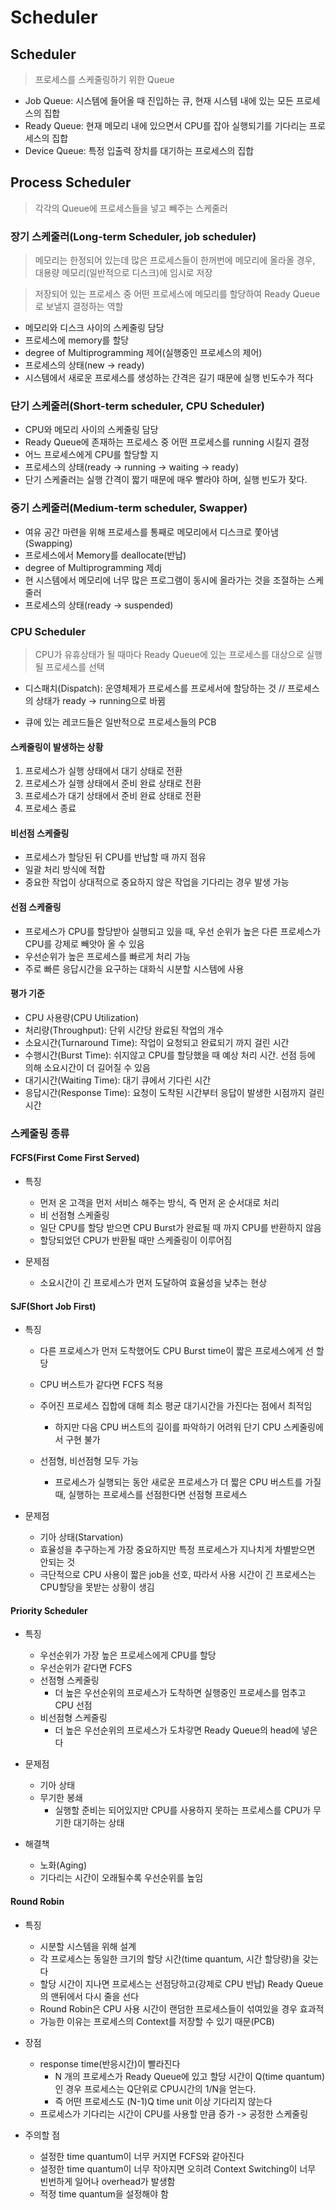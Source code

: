 Scheduler
==========

## Scheduler

> 프로세스를 스케줄링하기 위한 Queue

* Job Queue: 시스템에 들어올 때 진입하는 큐, 현재 시스템 내에 있는 모든 프로세스의 집합
* Ready Queue: 현재 메모리 내에 있으면서 CPU를 잡아 실행되기를 기다리는 프로세스의 집합
* Device Queue: 특정 입출력 장치를 대기하는 프로세스의 집합

## Process Scheduler

> 각각의 Queue에 프로세스들을 넣고 빼주는 스케줄러

### 장기 스케줄러(Long-term Scheduler, job scheduler)

> 메모리는 한정되어 있는데 많은 프로세스들이 한꺼번에 메모리에 올라올 경우, 대용량 메모리(일반적으로 디스크)에 임시로 저장

> 저장되어 있는 프로세스 중 어떤 프로세스에 메모리를 할당하여 Ready Queue로 보낼지 결정하는 역할

* 메모리와 디스크 사이의 스케줄링 담당
* 프로세스에 memory를 할당
* degree of Multiprogramming 제어(실행중인 프로세스의 제어)
* 프로세스의 상태(new -> ready)
* 시스템에서 새로운 프로세스를 생성하는 간격은 길기 때문에 실행 빈도수가 적다


### 단기 스케줄러(Short-term scheduler, CPU Scheduler)

* CPU와 메모리 사이의 스케줄링 담당
* Ready Queue에 존재하는 프로세스 중 어떤 프로세스를 running 시킬지 결정
* 어느 프로세스에게 CPU를 할당할 지
* 프로세스의 상태(ready -> running -> waiting -> ready)
* 단기 스케줄러는 실행 간격이 짧기 때문에 매우 빨라야 하며, 실행 빈도가 잦다.

### 중기 스케줄러(Medium-term scheduler, Swapper)

* 여유 공간 마련을 위해 프로세스를 통째로 메모리에서 디스크로 쫓아냄(Swapping)
* 프로세스에서 Memory를 deallocate(반납)
* degree of Multiprogramming 제dj
* 현 시스템에서 메모리에 너무 많은 프로그램이 동시에 올라가는 것을 조절하는 스케줄러
* 프로세스의 상태(ready -> suspended)


### CPU Scheduler

> CPU가 유휴상태가 될 때마다 Ready Queue에 있는 프로세스를 대상으로 실행될 프로세스를 선택

* 디스패치(Dispatch): 운영체제가 프로세스를 프로세서에 할당하는 것 // 프로세스의 상태가 ready -> running으로 바뀜

* 큐에 있는 레코드들은 일반적으로 프로세스들의 PCB

#### 스케줄링이 발생하는 상황

1. 프로세스가 실행 상태에서 대기 상태로 전환
2. 프로세스가 실행 상태에서 준비 완료 상태로 전환
3. 프로세스가 대기 상태에서 준비 완료 상태로 전환
4. 프로세스 종료

#### 비선점 스케줄링

* 프로세스가 할당된 뒤 CPU를 반납할 때 까지 점유
* 일괄 처리 방식에 적합
* 중요한 작업이 상대적으로 중요하지 않은 작업을 기다리는 경우 발생 가능

#### 선점 스케줄링

* 프로세스가 CPU를 할당받아 실행되고 있을 때, 우선 순위가 높은 다른 프로세스가 CPU를 강제로 빼앗아 올 수 있음
* 우선순위가 높은 프로세스를 빠르게 처리 가능
* 주로 빠른 응답시간을 요구하는 대화식 시분할 시스템에 사용

#### 평가 기준

* CPU 사용량(CPU Utilization)
* 처리량(Throughput): 단위 시간당 완료된 작업의 개수
* 소요시간(Turnaround Time): 작업이 요청되고 완료되기 까지 걸린 시간
* 수행시간(Burst Time): 쉬지않고 CPU를 할당했을 때 예상 처리 시간. 선점 등에 의해 소요시간이 더 길어질 수 있음
* 대기시간(Waiting Time): 대기 큐에서 기다린 시간
* 응답시간(Response Time): 요청이 도착된 시간부터 응답이 발생한 시점까지 걸린 시간

### 스케줄링 종류

#### FCFS(First Come First Served)

* 특징 

  + 먼저 온 고객을 먼저 서비스 해주는 방식, 즉 먼저 온 순서대로 처리
  + 비 선점형 스케줄링
  + 일단 CPU를 할당 받으면 CPU Burst가 완료될 때 까지 CPU를 반환하지 않음
  + 할당되었던 CPU가 반환될 때만 스케줄링이 이루어짐

* 문제점
  + 소요시간이 긴 프로세스가 먼저 도달하여 효율성을 낮추는 현상

#### SJF(Short Job First)

* 특징 

  + 다른 프로세스가 먼저 도착했어도 CPU Burst time이 짧은 프로세스에게 선 할당
  + CPU 버스트가 같다면 FCFS 적용
  + 주어진 프로세스 집합에 대해 최소 평균 대기시간을 가진다는 점에서 최적임
    - 하지만 다음 CPU 버스트의 길이를 파악하기 어려워 단기 CPU 스케줄링에서 구현 불가

  + 선점형, 비선점형 모두 가능
    - 프로세스가 실행되는 동안 새로운 프로세스가 더 짧은 CPU 버스트를 가질 때, 실행하는 프로세스를 선점한다면 선점형 프로세스

* 문제점

  + 기아 상태(Starvation)
  + 효율성을 추구하는게 가장 중요하지만 특정 프로세스가 지나치게 차별받으면 안되는 것
  + 극단적으로 CPU 사용이 짧은 job을 선호, 따라서 사용 시간이 긴 프로세스는 CPU할당을 못받는 상황이 생김



#### Priority Scheduler

* 특징
  + 우선순위가 가장 높은 프로세스에게 CPU를 할당
  + 우선순위가 같다면 FCFS
  + 선점형 스케줄링
    - 더 높은 우선순위의 프로세스가 도착하면 실행중인 프로세스를 멈추고 CPU 선점
  + 비선점형 스케줄링
    - 더 높은 우선순위의 프로세스가 도차갛면 Ready Queue의 head에 넣은다

* 문제점

  + 기아 상태
  + 무기한 봉쇄
    - 실행할 준비는 되어있지만 CPU를 사용하지 못하는 프로세스를 CPU가 무기한 대기하는 상태

* 해결책
  + 노화(Aging)
  + 기다리는 시간이 오래될수록 우선순위를 높임

#### Round Robin

* 특징 
  + 시분할 시스템을 위해 설계
  + 각 프로세스는 동일한 크기의 할당 시간(time quantum, 시간 할당량)을 갖는다
  + 할당 시간이 지나면 프로세스는 선점당하고(강제로 CPU 반납) Ready Queue의 맨뒤에서 다시 줄을 선다
  + Round Robin은 CPU 사용 시간이 랜덤한 프로세스들이 섞여있을 경우 효과적
  + 가능한 이유는 프로세스의 Context를 저장할 수 있기 때문(PCB)

* 장점
  + response time(반응시간)이 빨라진다
    - N 개의 프로세스가 Ready Queue에 있고 할당 시간이 Q(time quantum)인 경우 프로세스는 Q단위로 CPU시간의 1/N을 얻는다.
    - 즉 어떤 프로세스도 (N-1)Q time unit 이상 기다리지 않는다
  + 프로세스가 기다리는 시간이 CPU를 사용할 만큼 증가 -> 공정한 스케줄링

* 주의할 점
  + 설정한 time quantum이 너무 커지면 FCFS와 같아진다
  + 설정한 time quantum이 너무 작아지면 오히려 Context Switching이 너무 빈번하게 일어나 overhead가 발생함
  + 적정 time quantum을 설정해야 함
















































